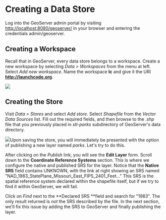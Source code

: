 # Creating a Data Store

Log into the GeoServer admin portal by visiting [http://localhost:8080/geoserver/](http://localhost:8080/geoserver/) in your browser and entering the credentials admin/geoserver.

## Creating a Workspace

Recall that in GeoServer, every data store belongs to a workspace. Create a new workspace by selecting _Data &gt; Workspaces_ from the menu at left. Select _Add new workspace_. Name the workspace **lc** and give it the URI **http://launchcode.org**. 

![](/assets/workspace.png)

## Creating the Store

Visit _Data &gt; Stores_ and select _Add store_. Select _Shapefile_ from the _Vector Data Sources_ list. Fill out the required fields, and then browse to the _.shp_ file that you previously placed in _stl-parks_ subdirectory of GeoServer's data directory.

![](/assets/data-source.png)Upon saving the store, you will immediately be presented with the option of publishing a new layer named _parks_. Let's try to do this.

After clicking on the _Publish_ link, you will see the **Edit Layer** form. Scroll down to the **Coordinate Reference Systems** section. This is where we configure the native and published SRS for the layer. Notice that the **Native SRS** field contains UNKNOWN, with the link at right showing an SRS named "NAD\_1983\_StatePlane\_Missouri\_East\_FIPS\_2401\_Feet..." This SRS is the spatial reference system declared within the shapefile itself, but if we try to find it within GeoServer, we will fail.

Click on _Find_ next to the **Declared SRS **field and search for "1983". The only result returned is _not_ the SRS described by the file. In the next section, we'll fix this issue by adding the SRS to GeoServer and finally publishing the layer.

